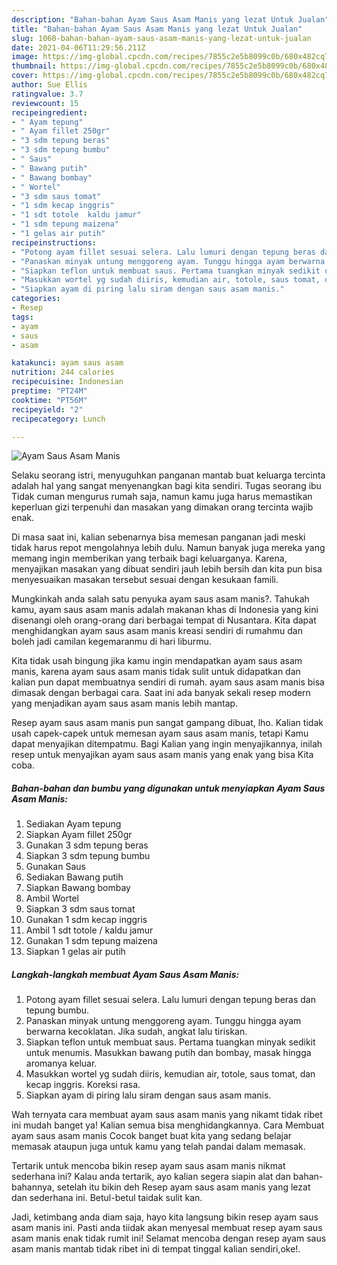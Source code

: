 ```yaml
---
description: "Bahan-bahan Ayam Saus Asam Manis yang lezat Untuk Jualan"
title: "Bahan-bahan Ayam Saus Asam Manis yang lezat Untuk Jualan"
slug: 1060-bahan-bahan-ayam-saus-asam-manis-yang-lezat-untuk-jualan
date: 2021-04-06T11:29:56.211Z
image: https://img-global.cpcdn.com/recipes/7855c2e5b8099c0b/680x482cq70/ayam-saus-asam-manis-foto-resep-utama.jpg
thumbnail: https://img-global.cpcdn.com/recipes/7855c2e5b8099c0b/680x482cq70/ayam-saus-asam-manis-foto-resep-utama.jpg
cover: https://img-global.cpcdn.com/recipes/7855c2e5b8099c0b/680x482cq70/ayam-saus-asam-manis-foto-resep-utama.jpg
author: Sue Ellis
ratingvalue: 3.7
reviewcount: 15
recipeingredient:
- " Ayam tepung"
- " Ayam fillet 250gr"
- "3 sdm tepung beras"
- "3 sdm tepung bumbu"
- " Saus"
- " Bawang putih"
- " Bawang bombay"
- " Wortel"
- "3 sdm saus tomat"
- "1 sdm kecap inggris"
- "1 sdt totole  kaldu jamur"
- "1 sdm tepung maizena"
- "1 gelas air putih"
recipeinstructions:
- "Potong ayam fillet sesuai selera. Lalu lumuri dengan tepung beras dan tepung bumbu."
- "Panaskan minyak untung menggoreng ayam. Tunggu hingga ayam berwarna kecoklatan. Jika sudah, angkat lalu tiriskan."
- "Siapkan teflon untuk membuat saus. Pertama tuangkan minyak sedikit untuk menumis. Masukkan bawang putih dan bombay, masak hingga aromanya keluar."
- "Masukkan wortel yg sudah diiris, kemudian air, totole, saus tomat, dan kecap inggris. Koreksi rasa."
- "Siapkan ayam di piring lalu siram dengan saus asam manis."
categories:
- Resep
tags:
- ayam
- saus
- asam

katakunci: ayam saus asam 
nutrition: 244 calories
recipecuisine: Indonesian
preptime: "PT24M"
cooktime: "PT56M"
recipeyield: "2"
recipecategory: Lunch

---
```



![Ayam Saus Asam Manis](https://img-global.cpcdn.com/recipes/7855c2e5b8099c0b/680x482cq70/ayam-saus-asam-manis-foto-resep-utama.jpg)

Selaku seorang istri, menyuguhkan panganan mantab buat keluarga tercinta adalah hal yang sangat menyenangkan bagi kita sendiri. Tugas seorang ibu Tidak cuman mengurus rumah saja, namun kamu juga harus memastikan keperluan gizi terpenuhi dan masakan yang dimakan orang tercinta wajib enak.

Di masa  saat ini, kalian sebenarnya bisa memesan panganan jadi meski tidak harus repot mengolahnya lebih dulu. Namun banyak juga mereka yang memang ingin memberikan yang terbaik bagi keluarganya. Karena, menyajikan masakan yang dibuat sendiri jauh lebih bersih dan kita pun bisa menyesuaikan masakan tersebut sesuai dengan kesukaan famili. 



Mungkinkah anda salah satu penyuka ayam saus asam manis?. Tahukah kamu, ayam saus asam manis adalah makanan khas di Indonesia yang kini disenangi oleh orang-orang dari berbagai tempat di Nusantara. Kita dapat menghidangkan ayam saus asam manis kreasi sendiri di rumahmu dan boleh jadi camilan kegemaranmu di hari liburmu.

Kita tidak usah bingung jika kamu ingin mendapatkan ayam saus asam manis, karena ayam saus asam manis tidak sulit untuk didapatkan dan kalian pun dapat membuatnya sendiri di rumah. ayam saus asam manis bisa dimasak dengan berbagai cara. Saat ini ada banyak sekali resep modern yang menjadikan ayam saus asam manis lebih mantap.

Resep ayam saus asam manis pun sangat gampang dibuat, lho. Kalian tidak usah capek-capek untuk memesan ayam saus asam manis, tetapi Kamu dapat menyajikan ditempatmu. Bagi Kalian yang ingin menyajikannya, inilah resep untuk menyajikan ayam saus asam manis yang enak yang bisa Kita coba.

<!--inarticleads1-->

##### Bahan-bahan dan bumbu yang digunakan untuk menyiapkan Ayam Saus Asam Manis:

1. Sediakan  Ayam tepung
1. Siapkan  Ayam fillet 250gr
1. Gunakan 3 sdm tepung beras
1. Siapkan 3 sdm tepung bumbu
1. Gunakan  Saus
1. Sediakan  Bawang putih
1. Siapkan  Bawang bombay
1. Ambil  Wortel
1. Siapkan 3 sdm saus tomat
1. Gunakan 1 sdm kecap inggris
1. Ambil 1 sdt totole / kaldu jamur
1. Gunakan 1 sdm tepung maizena
1. Siapkan 1 gelas air putih




<!--inarticleads2-->

##### Langkah-langkah membuat Ayam Saus Asam Manis:

1. Potong ayam fillet sesuai selera. Lalu lumuri dengan tepung beras dan tepung bumbu.
1. Panaskan minyak untung menggoreng ayam. Tunggu hingga ayam berwarna kecoklatan. Jika sudah, angkat lalu tiriskan.
1. Siapkan teflon untuk membuat saus. Pertama tuangkan minyak sedikit untuk menumis. Masukkan bawang putih dan bombay, masak hingga aromanya keluar.
1. Masukkan wortel yg sudah diiris, kemudian air, totole, saus tomat, dan kecap inggris. Koreksi rasa.
1. Siapkan ayam di piring lalu siram dengan saus asam manis.




Wah ternyata cara membuat ayam saus asam manis yang nikamt tidak ribet ini mudah banget ya! Kalian semua bisa menghidangkannya. Cara Membuat ayam saus asam manis Cocok banget buat kita yang sedang belajar memasak ataupun juga untuk kamu yang telah pandai dalam memasak.

Tertarik untuk mencoba bikin resep ayam saus asam manis nikmat sederhana ini? Kalau anda tertarik, ayo kalian segera siapin alat dan bahan-bahannya, setelah itu bikin deh Resep ayam saus asam manis yang lezat dan sederhana ini. Betul-betul taidak sulit kan. 

Jadi, ketimbang anda diam saja, hayo kita langsung bikin resep ayam saus asam manis ini. Pasti anda tiidak akan menyesal membuat resep ayam saus asam manis enak tidak rumit ini! Selamat mencoba dengan resep ayam saus asam manis mantab tidak ribet ini di tempat tinggal kalian sendiri,oke!.

